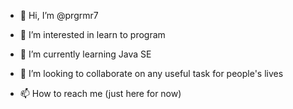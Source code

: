 - 👋 Hi, I’m @prgrmr7
- 👀 I’m interested in learn to program
- 🌱 I’m currently learning Java SE
- 💞️ I’m looking to collaborate on any useful task for people's lives

- 📫 How to reach me (just here for now)

<!---
prgrmr7/prgrmr7 is a ✨ special ✨ repository because its `README.md` (this file) appears on your GitHub profile.
You can click the Preview link to take a look at your changes.
--->
